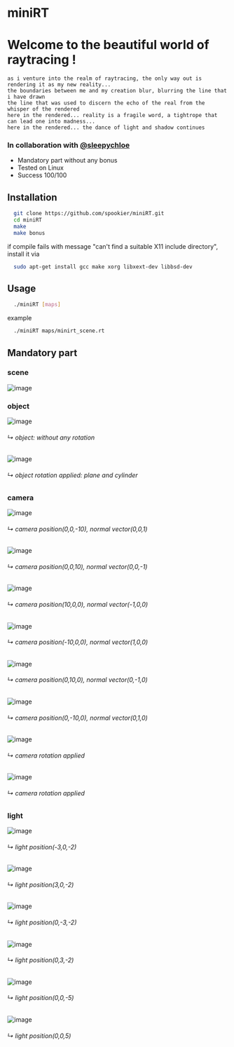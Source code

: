 # miniRT

# Welcome to the beautiful world of raytracing !


```
as i venture into the realm of raytracing, the only way out is rendering it as my new reality...
the boundaries between me and my creation blur, blurring the line that i have drawn
the line that was used to discern the echo of the real from the whisper of the rendered
here in the rendered... reality is a fragile word, a tightrope that can lead one into madness...
here in the rendered... the dance of light and shadow continues
```
### In collaboration with [@sleepychloe](https://github.com/sleepychloe)

- Mandatory part without any bonus
- Tested on Linux
- Success 100/100

## Installation

```bash
  git clone https://github.com/spookier/miniRT.git
  cd miniRT
  make
  make bonus
```

if compile fails with message "can't find a suitable X11 include directory",
install it via

```bash
  sudo apt-get install gcc make xorg libxext-dev libbsd-dev
```

## Usage

```bash
  ./miniRT [maps]
```

example
```bash
  ./miniRT maps/minirt_scene.rt
```

## Mandatory part

### scene

![image](https://github.com/spookier/miniRT/assets/78352910/d0fdfe3b-b74d-4fb7-88e1-6f967abdfe26)


### object

![image](https://github.com/spookier/miniRT/assets/78352910/bad0aafb-9166-4037-86df-a33763f1d7ba)
###### ↳ object: without any rotation

![image](https://github.com/spookier/miniRT/assets/78352910/20860035-9a93-49ad-b90a-babfc3f74f02)
###### ↳ object rotation applied: plane and cylinder


### camera

![image](https://github.com/spookier/miniRT/assets/78352910/8353d281-1ef3-4ebb-8cc5-2a578fb1ce40)
###### ↳ camera position(0,0,-10), normal vector(0,0,1)

![image](https://github.com/spookier/miniRT/assets/78352910/b9bd787d-babd-405c-b91c-6877710b5d47)
###### ↳ camera position(0,0,10), normal vector(0,0,-1)

![image](https://github.com/spookier/miniRT/assets/78352910/067f6243-3918-4c1c-84f3-6d57fb0705f6)
###### ↳ camera position(10,0,0), normal vector(-1,0,0)

![image](https://github.com/spookier/miniRT/assets/78352910/d86852ef-0793-4a24-8846-d278d5d22151)
###### ↳ camera position(-10,0,0), normal vector(1,0,0)

![image](https://github.com/spookier/miniRT/assets/78352910/f2aa2055-b06d-4f61-9f52-ac8c17b7392b)
###### ↳ camera position(0,10,0), normal vector(0,-1,0)

![image](https://github.com/spookier/miniRT/assets/78352910/c679e939-6f86-4039-8f0f-772d5c887a95)
###### ↳ camera position(0,-10,0), normal vector(0,1,0)

![image](https://github.com/spookier/miniRT/assets/78352910/424891ba-f741-4c15-9fc0-c18208649f83)
###### ↳ camera rotation applied

![image](https://github.com/spookier/miniRT/assets/78352910/75001649-7687-4326-a9a5-ac6b4a03d1ee)
###### ↳ camera rotation applied


### light

![image](https://github.com/spookier/miniRT/assets/78352910/a9116750-affc-462a-a1a0-070c1396a3fe)
###### ↳ light position(-3,0,-2)

![image](https://github.com/spookier/miniRT/assets/78352910/2832386a-9d2d-4819-9c6b-5315385d9382)
###### ↳ light position(3,0,-2)

![image](https://github.com/spookier/miniRT/assets/78352910/6e46e427-471f-48e4-b55e-c6b73753f635)
###### ↳ light position(0,-3,-2)

![image](https://github.com/spookier/miniRT/assets/78352910/12c1d9a8-5d15-4e25-903d-fee5b2ad507a)
###### ↳ light position(0,3,-2)

![image](https://github.com/spookier/miniRT/assets/78352910/6372f9df-b6ad-4954-a32e-8069d246ecaa)
###### ↳ light position(0,0,-5)

![image](https://github.com/spookier/miniRT/assets/78352910/05dba66d-2510-45e1-b738-6a5afeb50ccb)
###### ↳ light position(0,0,5)
